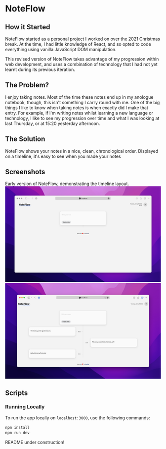 # NoteFlow

## How it Started

NoteFlow started as a personal project I worked on over the 2021 Christmas break. At the time, I had little knowledge of React, and so opted to code everything using vanilla JavaScript DOM manipulation.

This revised version of NoteFlow takes advantage of my progression within web development, and uses a combination of technology that I had not yet learnt during its previous iteration.

## The Problem?

I enjoy taking notes. Most of the time these notes end up in my anologue notebook, though, this isn't something I carry round with me. One of the big things I like to know when taking notes is when exactly did I make that entry. For example, if I'm writing notes whilst learning a new language or technology, I like to see my progression over time and what I was looking at last Thursday, or at 15:20 yesterday afternoon.

## The Solution

NoteFlow shows your notes in a nice, clean, chronological order. Displayed on a timeline, it's easy to see when you made your notes

## Screenshots

Early version of NoteFlow, demonstrating the timeline layout.
![NoteFlow](/README/img/noteflow_1.png)
![NoteFlow](/README/img/noteflow_2.png)

## Scripts

### Running Locally

To run the app locally on `localhost:3000`, use the following commands:

```bash
npm install
npm run dev
```

README under construction!

